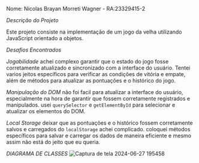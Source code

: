 Nome: Nicolas Brayan Morreti Wagner - RA:23329415-2

*Descrição do Projeto*

Este projeto consiste na implementação de um jogo da velha utilizando JavaScript orientado a objetos.

*Desafios Encontrados*

*Jogabilidade*
achei complexo garantir que o estado do jogo fosse corretamente atualizado e sincronizado com a interface do usuário. Tentei varios jeitos específicos para verificar as condições de vitória e empate, além de métodos para atualizar as pontuações e o histórico do jogo.

*Manipulação do DOM*
não foi facil para atualizar a interface do usuário, especialmente na hora de garantir que fossem corretamente registrados e manipulados. usei `querySelector` e `getElementById` para selecionar e atualizar os elementos do DOM.

*Local Storage*
deixar que as pontuações e o histórico fossem corretamente salvos e carregados do `localStorage` achei complicado. coloquei métodos específicos para salvar e carregar os dados de maneira eficiente e mesmo assim não está do jeito que eu queria.

*DIAGRAMA DE CLASSES*
![Captura de tela 2024-06-27 195458](https://github.com/DevMoretti/Jogo-da-Velha-JS/assets/164955755/5b3d7ffa-f0d0-4685-8b67-8c9ec72fbcb6)
